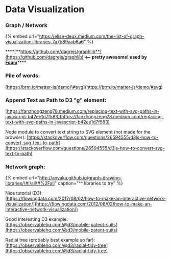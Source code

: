 # Data Visualization

### Graph / Network

{% embed url="https://elise-deux.medium.com/the-list-of-graph-visualization-libraries-7a7b89aab6a6" %}

\*\*\*\*[**https://github.com/dagrejs/graphlib**](https://github.com/dagrejs/graphlib) **&lt;-- pretty awesome! used by** [**Foam**](https://github.com/foambubble/foam)\*\*\*\*

### Pile of words:

[https://brm.io/matter-js/demo/\#svg](https://brm.io/matter-js/demo/#svg)

### Append Text as Path to D3 "g" element:

[https://fanzhongzeng78.medium.com/replacing-text-with-svg-paths-in-javascript-b42ee1d7f583](https://fanzhongzeng78.medium.com/replacing-text-with-svg-paths-in-javascript-b42ee1d7f583)

Node module to convert text string to SVG element \(not made for the browser\): [https://stackoverflow.com/questions/26594555/d3js-how-to-convert-svg-text-to-path](https://stackoverflow.com/questions/26594555/d3js-how-to-convert-svg-text-to-path)

### Network graph:

{% embed url="http://anvaka.github.io/graph-drawing-libraries/\#!/all\#%2Fall" caption="^^ libraries to try" %}

Nice tutorial \(D3\):  
[https://flowingdata.com/2012/08/02/how-to-make-an-interactive-network-visualization/](https://flowingdata.com/2012/08/02/how-to-make-an-interactive-network-visualization/)

Good interesting D3 example:  
[https://observablehq.com/@d3/mobile-patent-suits](https://observablehq.com/@d3/mobile-patent-suits)

Radial tree \(probably best example so far\):  
[https://observablehq.com/@d3/radial-tidy-tree](https://observablehq.com/@d3/radial-tidy-tree)



